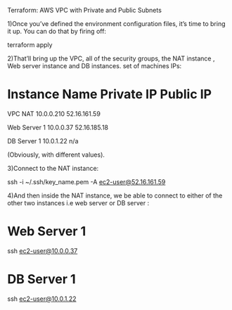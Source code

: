 Terraform: AWS VPC with Private and Public Subnets

1)Once you’ve defined the environment configuration files, it’s time to bring it up. You can do that by firing off:

terraform apply

2)That’ll bring up the VPC, all of the security groups, the NAT instance , Web server instance and DB instances.
set of machines IPs:

Instance Name	    Private IP	   Public IP
============================================

VPC NAT	          10.0.0.210	   52.16.161.59

Web Server 1    	10.0.0.37	     52.16.185.18

DB Server 1	      10.0.1.22 	   n/a

(Obviously, with different values).


3)Connect to the NAT instance:

ssh -i ~/.ssh/key_name.pem -A ec2-user@52.16.161.59


4)And then inside the NAT instance, we be able to connect to either of the other two instances i.e web server or DB server :

# Web Server 1
ssh ec2-user@10.0.0.37

# DB Server 1
ssh ec2-user@10.0.1.22
